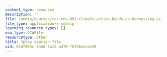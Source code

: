 ```yaml
---
content_type: resource
description: ''
file: /media/courses/res-env-001-climate-action-hands-on-harnessing-science-with-communities-to-cut-carbon-january-iap-2017/85d7483c3a3d5a12a470f87dbeacde28_9UDkcGjF4jU.vtt
file_type: application/x-subrip
learning_resource_types: []
ocw_type: OCWFile
resourcetype: Other
title: 3play caption file
uid: 85d7483c-3a3d-5a12-a470-f87dbeacde28
---
```

